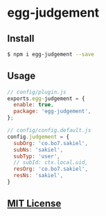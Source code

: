 egg-judgement
==

## Install

```bash
$ npm i egg-judgement --save
```

## Usage

```javascript
// config/plugin.js
exports.egg-judgement = {
  enable: true,
  package: 'egg-judgement',
};

// config/config.default.js
config.judgement = {
  subOrg: 'co.bo7.sakiel',
  subNs: 'sakiel',
  subTyp: 'user',
  // subId: ctx.local.uid,
  resOrg: 'co.bo7.sakiel',
  resNs: 'sakiel',
}
```

## [MIT License](LICENSE)
